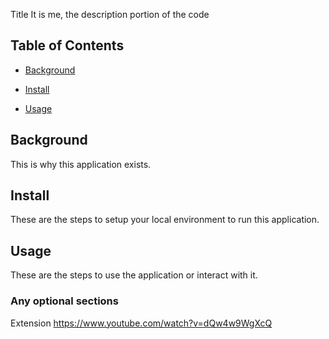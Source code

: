  Title
It is me, the description portion of the code


## Table of Contents

- [Background](#background)

- [Install](#install)

- [Usage](#usage)

## Background

This is why this application exists.


## Install

These are the steps to setup your local environment to run this application.

## Usage

These are the steps to use the application or interact with it.

### Any optional sections
  Extension
https://www.youtube.com/watch?v=dQw4w9WgXcQ